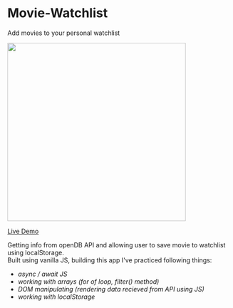 # Movie-Watchlist
Add movies to your personal watchlist

<img src="https://user-images.githubusercontent.com/108989350/201731161-494d62f0-d883-4efa-9484-1f9a8eef7f1c.png" width="400">

<a href=https://blackk88.github.io/Movie-Watchlist/>Live Demo</a>

Getting info from openDB API and allowing user to save movie to watchlist using localStorage.   
Built using vanilla JS, building this app I've practiced following things:

- *async / await JS*
- *working with arrays (for of loop, filter() method)*
- *DOM manipulating (rendering data recieved from API using JS)*
- *working with localStorage*
